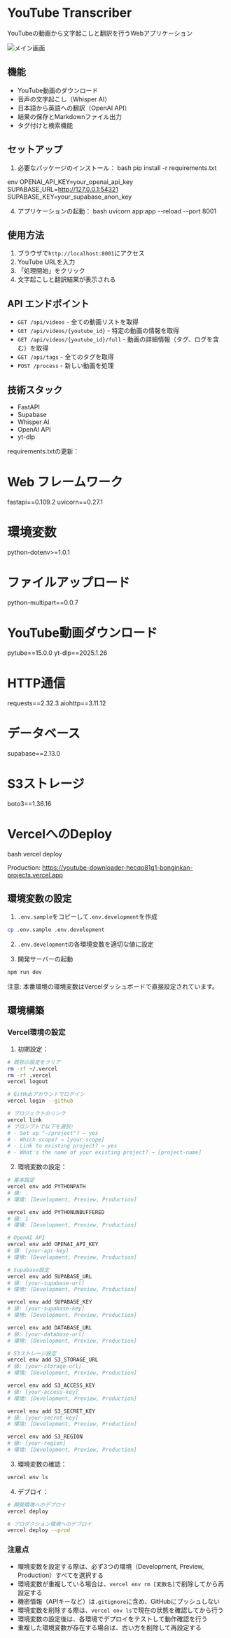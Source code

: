 # YouTube Transcriber

YouTubeの動画から文字起こしと翻訳を行うWebアプリケーション

![メイン画面](images/main.png)

## 機能

- YouTube動画のダウンロード
- 音声の文字起こし（Whisper AI）
- 日本語から英語への翻訳（OpenAI API）
- 結果の保存とMarkdownファイル出力
- タグ付けと検索機能

## セットアップ

1. 必要なパッケージのインストール：
bash
pip install -r requirements.txt

env
OPENAI_API_KEY=your_openai_api_key
SUPABASE_URL=http://127.0.0.1:54321
SUPABASE_KEY=your_supabase_anon_key

4. アプリケーションの起動：
bash
uvicorn app:app --reload --port 8001


## 使用方法

1. ブラウザで`http://localhost:8001`にアクセス
2. YouTube URLを入力
3. 「処理開始」をクリック
4. 文字起こしと翻訳結果が表示される

## API エンドポイント

- `GET /api/videos` - 全ての動画リストを取得
- `GET /api/videos/{youtube_id}` - 特定の動画の情報を取得
- `GET /api/videos/{youtube_id}/full` - 動画の詳細情報（タグ、ログを含む）を取得
- `GET /api/tags` - 全てのタグを取得
- `POST /process` - 新しい動画を処理

## 技術スタック

- FastAPI
- Supabase
- Whisper AI
- OpenAI API
- yt-dlp

requirements.txtの更新：
# Web フレームワーク
fastapi==0.109.2
uvicorn==0.27.1

# 環境変数
python-dotenv>=1.0.1

# ファイルアップロード
python-multipart==0.0.7

# YouTube動画ダウンロード
pytube==15.0.0
yt-dlp==2025.1.26

# HTTP通信
requests==2.32.3
aiohttp==3.11.12

# データベース
supabase==2.13.0

# S3ストレージ
boto3==1.36.16

# VercelへのDeploy
bash
vercel deploy

Production: https://youtube-downloader-hecqo81g1-bonginkan-projects.vercel.app

## 環境変数の設定

1. `.env.sample`をコピーして`.env.development`を作成
```bash
cp .env.sample .env.development
```

2. `.env.development`の各環境変数を適切な値に設定

3. 開発サーバーの起動
```bash
npm run dev
```

注意: 本番環境の環境変数はVercelダッシュボードで直接設定されています。

## 環境構築

### Vercel環境の設定

1. 初期設定：
```bash
# 既存の設定をクリア
rm -rf ~/.vercel
rm -rf .vercel
vercel logout

# GitHubアカウントでログイン
vercel login --github

# プロジェクトのリンク
vercel link
# プロンプトで以下を選択:
# - Set up "~/project"? → yes
# - Which scope? → [your-scope]
# - Link to existing project? → yes
# - What's the name of your existing project? → [project-name]
```

2. 環境変数の設定：
```bash
# 基本設定
vercel env add PYTHONPATH
# 値: .
# 環境: [Development, Preview, Production]

vercel env add PYTHONUNBUFFERED
# 値: 1
# 環境: [Development, Preview, Production]

# OpenAI API
vercel env add OPENAI_API_KEY
# 値: [your-api-key]
# 環境: [Development, Preview, Production]

# Supabase設定
vercel env add SUPABASE_URL
# 値: [your-supabase-url]
# 環境: [Development, Preview, Production]

vercel env add SUPABASE_KEY
# 値: [your-supabase-key]
# 環境: [Development, Preview, Production]

vercel env add DATABASE_URL
# 値: [your-database-url]
# 環境: [Development, Preview, Production]

# S3ストレージ設定
vercel env add S3_STORAGE_URL
# 値: [your-storage-url]
# 環境: [Development, Preview, Production]

vercel env add S3_ACCESS_KEY
# 値: [your-access-key]
# 環境: [Development, Preview, Production]

vercel env add S3_SECRET_KEY
# 値: [your-secret-key]
# 環境: [Development, Preview, Production]

vercel env add S3_REGION
# 値: [your-region]
# 環境: [Development, Preview, Production]
```

3. 環境変数の確認：
```bash
vercel env ls
```

4. デプロイ：
```bash
# 開発環境へのデプロイ
vercel deploy

# プロダクション環境へのデプロイ
vercel deploy --prod
```

### 注意点
- 環境変数を設定する際は、必ず3つの環境（Development, Preview, Production）すべてを選択する
- 環境変数が重複している場合は、`vercel env rm [変数名]`で削除してから再設定する
- 機密情報（APIキーなど）は`.gitignore`に含め、GitHubにプッシュしない
- 環境変数を削除する際は、`vercel env ls`で現在の状態を確認してから行う
- 環境変数の設定後は、各環境でデプロイをテストして動作確認を行う
- 重複した環境変数が存在する場合は、古い方を削除して再設定する